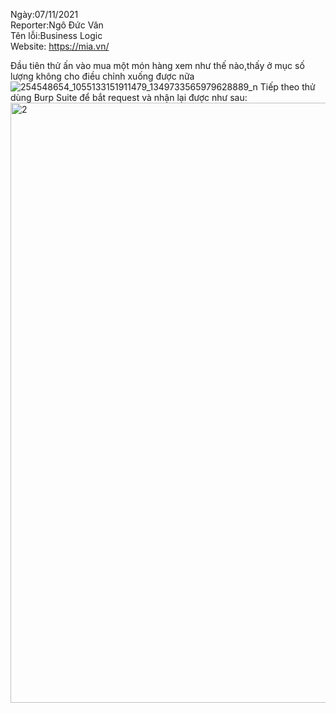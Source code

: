Ngày:07/11/2021                                                                                                                        
Reporter:Ngô Đức Văn                                                                                                                       
Tên lỗi:Business Logic                                                                                                                       
Website: https://mia.vn/                                                                                                                       


Đầu tiên thử ấn vào mua một món hàng xem như thế nào,thấy ở mục số lượng không cho điều chỉnh xuống được nữa                                                                                                                       
![254548654_1055133151911479_1349733565979628889_n](https://user-images.githubusercontent.com/88313289/140636405-01e0a9e2-33aa-43f9-802f-fb243315d361.png)
Tiếp theo thử dùng Burp Suite để bắt request và nhận lại được như sau:                                                                                                                       
<img width="960" alt="2" src="https://user-images.githubusercontent.com/88313289/140636514-7d7a8a41-2ae0-4e32-8975-17ea2d82c35b.png">

